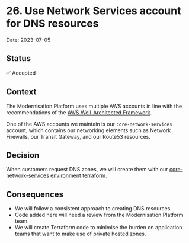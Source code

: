 # 26. Use Network Services account for DNS resources

Date: 2023-07-05

## Status

✅ Accepted

## Context

The Modernisation Platform uses multiple AWS accounts in line with the recommendations of the [AWS Well-Architected Framework](https://docs.aws.amazon.com/whitepapers/latest/organizing-your-aws-environment/organizing-your-aws-environment.html).

One of the AWS accounts we maintain is our `core-network-services` account, which contains our networking elements such as Network Firewalls, our Transit Gateway, and our Route53 resources.

## Decision

When customers request DNS zones, we will create them with our [core-network-services environment terraform](https://github.com/ministryofjustice/modernisation-platform/tree/main/terraform/environments/core-network-services).

## Consequences

- We will follow a consistent approach to creating DNS resources.
- Code added here will need a review from the Modernisation Platform team.
- We will create Terraform code to minimise the burden on application teams that want to make use of private hosted zones.
